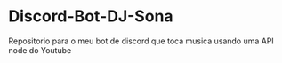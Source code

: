 # Discord-Bot-DJ-Sona
 Repositorio para o meu bot de discord que toca musica usando uma API node do Youtube
